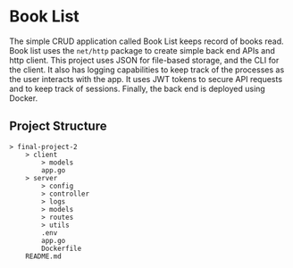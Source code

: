# Book List

The simple CRUD application called Book List keeps record of books read. Book list uses the `net/http` package to create simple back end APIs and http client. This project uses JSON for file-based storage, and the CLI for the client. It also has logging capabilities to keep track of the processes as the user interacts with the app. It uses JWT tokens to secure API requests and to keep track of sessions. Finally, the back end is deployed using Docker.

## Project Structure

```
> final-project-2
    > client
        > models
        app.go
    > server
        > config
        > controller
        > logs
        > models
        > routes
        > utils
        .env
        app.go
        Dockerfile
    README.md
```
